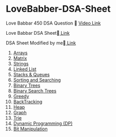 # LoveBabber-DSA-Sheet
Love Babbar 450 DSA Question 🚀
<a href="https://www.youtube.com/channel/UCQHLxxBFrbfdrk1jF0moTpw">Video Link</a> 

<p>Love Babbar DSA Sheet📝<a href="https://drive.google.com/file/d/1FMdN_OCfOI0iAeDlqswCiC2DZzD4nPsb/view"> Link</a></p>
<p>DSA Sheet Modified by me📝<a href="https://docs.google.com/spreadsheets/d/1o4jv9S8QjbaLL4JVl-TgLOQ76FnDoH6D/edit?usp=sharing&ouid=108252584087610366836&rtpof=true&sd=true"> Link</a></p>
<ol type='1'>
  <li><a href="#">Arrays</a></li>
  <li><a href="#">Matrix</a></li>
  <li><a href="#">Strings</a></li>
  <li><a href="#">Linked List</a></li>
  <li><a href="#">Stacks & Queues</a></li>
  <li><a href="#">Sorting and Searching</a></li>
  <li><a href="#">Binary Trees</a></li>
  <li><a href="#">Binary Search Trees</a></li>
  <li><a href="#">Greedy</a></li>
  <li><a href="#">BackTracking</a></li>  
  <li><a href="#">Heap</a></li>
  <li><a href="#">Graph</a></li>
  <li><a href="#">Trie</a></li>
  <li><a href="#">Dynamic Programming (DP)</a></li>
  <li><a href="#">Bit Manipulation</a></li>
</ol>
